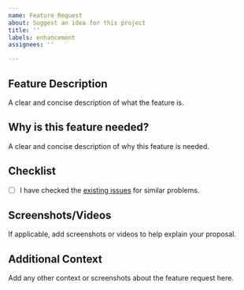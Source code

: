 ```yaml
---
name: Feature Request
about: Suggest an idea for this project
title: ''
labels: enhancement
assignees: ''

---
```


## Feature Description
A clear and concise description of what the feature is.

## Why is this feature needed?
A clear and concise description of why this feature is needed.

## Checklist
- [ ] I have checked the [existing issues](https://github.com/moonD4rk/HackBrowserData/issues) for similar problems.

## Screenshots/Videos
If applicable, add screenshots or videos to help explain your proposal.

## Additional Context
Add any other context or screenshots about the feature request here.
